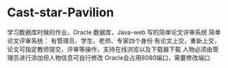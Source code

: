 # Cast-star-Pavilion
学习数据库时候的作业，Oracle 数据库，Java-web 写的简单论文评审系统
简单论文评审系统：
有管理员、学生、老师、专家四个身份
有论文上交，重新上交，论文可指定教师提交，评审等操作，支持在线浏览以及下载器下载
人物必须由管理员进行添加但人物信息可自行修改
Oracle会占用8080端口，需要修改端口
